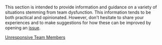This section is intended to provide information and guidance on a variety of
situations stemming from team dysfunction. This information tends to be both practical and
opinionated. However, don't hesitate to share your experiences and to make
suggestions for how these can be improved by opening an [issue](https://github.com/Chingu-cohorts/voyage-wiki/issues).

[Unresponsive Team Members][manageconflict-unresponsive-team]<br>

[manageconflict-unresponsive-team]: ManagingConflict-Unresponsive-Team
